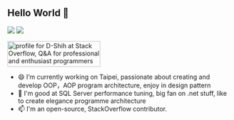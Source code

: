 ## Hello World 👋

<p float="left">
  <img src="https://github-readme-stats.vercel.app/api?username=isdaniel&show_icons=true&icon_color=CE1D2D&text_color=718096&bg_color=ffffff&count_private=true" />
  <img src="https://github-readme-stats.vercel.app/api/top-langs/?username=isdaniel&layout=compact" /> 
</p>

<a href="https://stackoverflow.com/users/5176071/d-shih"><img alt="profile for D-Shih at Stack Overflow, Q&amp;A for professional and enthusiast programmers" height="58" src="https://stackoverflow.com/users/flair/5176071.png?theme=dark" title="profile for D-Shih at Stack Overflow, Q&amp;A for professional and enthusiast programmers" width="208"> </a>

- 😄 I’m currently working on Taipei, passionate about creating and develop OOP，AOP program architecture, enjoy in design pattern
- 🌱 I'm good at SQL Server performance tuning, big fan on .net stuff, like to create elegance programme architecture
- 📫 I'm an open-source, StackOverflow contributor.
